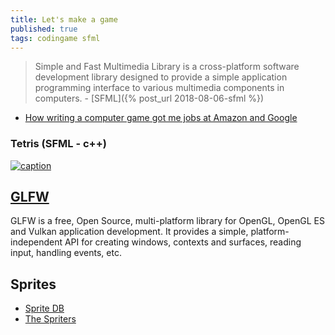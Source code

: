 ```yaml
---
title: Let's make a game
published: true
tags: codingame sfml
---
```

> Simple and Fast Multimedia Library is a cross-platform software development library designed to provide a simple application programming interface to various multimedia components in computers. - [SFML]({% post_url 2018-08-06-sfml %})

- [How writing a computer game got me jobs at Amazon and Google](https://www.youtube.com/watch?v=ZjTB1Q4Fsmk&list=PLZfuUWMTtMcC1DZF6HxJhqsGrBXu8Jzi7&index=12)

### Tetris (SFML - c++)
[![caption](https://img.youtube.com/vi/zH_omFPqMO4/0.jpg)](https://www.youtube.com/watch?v=zH_omFPqMO4)

## [GLFW](http://www.glfw.org/docs/latest/)
GLFW is a free, Open Source, multi-platform library for OpenGL, OpenGL ES and Vulkan application development. It provides a simple, platform-independent API for creating windows, contexts and surfaces, reading input, handling events, etc.

## Sprites
- [Sprite DB](http://spritedatabase.net/)
- [The Spriters](https://www.spriters-resource.com/)
